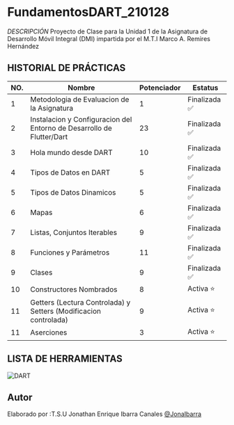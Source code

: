 # FundamentosDART_210128


*DESCRIPCIÓN*
Proyecto de Clase para la Unidad 1 de la Asignatura de Desarrollo Móvil Integral (DMI) impartida por el M.T.I Marco A. Remires Hernández

## HISTORIAL DE PRÁCTICAS

|NO. |Nombre| Potenciador| Estatus|
|--|--|--|--|
|1|Metodologia de Evaluacion de la Asignatura |1| Finalizada ✅|
|2|Instalacion y Configuracion del Entorno de Desarrollo de Flutter/Dart|23|Finalizada ✅|
|3|Hola mundo desde DART|10|Finalizada ✅|
|4|Tipos de Datos en DART|5|Finalizada ✅|
|5|Tipos de Datos Dinamicos|5|Finalizada ✅|
|6|Mapas|6|Finalizada ✅|
|7|Listas, Conjuntos Iterables|9|Finalizada ✅|
|8|Funciones y Parámetros|11|Finalizada ✅|
|9|Clases|9|Finalizada ✅|
|10|Constructores Nombrados|8| Activa ⭐|
|11|Getters (Lectura Controlada) y Setters (Modificacion controlada)|9| Activa ⭐|
|11|Aserciones|3| Activa ⭐|

## LISTA DE HERRAMIENTAS
![DART](https://img.shields.io/badge/Dart-0175C2?style=for-the-badge&logo=dart&logoColor=white)


## Autor
Elaborado por :T.S.U Jonathan Enrique Ibarra Canales [@JonaIbarra]()
